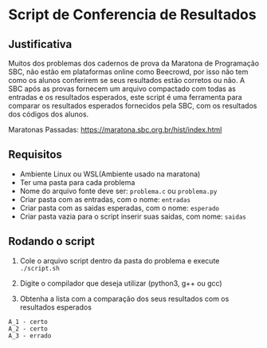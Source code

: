 # Script de Conferencia de Resultados

## Justificativa
Muitos dos problemas dos cadernos de prova da Maratona de Programação SBC, não estão em plataformas online como Beecrowd, por isso não tem como os alunos conferirem se seus resultados estão corretos ou não. A SBC após as provas fornecem um arquivo compactado com todas as entradas e os resultados esperados, este script é uma ferramenta para comparar os resultados esperados fornecidos pela SBC, com os resultados dos códigos dos alunos.

Maratonas Passadas:
https://maratona.sbc.org.br/hist/index.html


## Requisitos
- Ambiente Linux ou WSL(Ambiente usado na maratona)
- Ter uma pasta para cada problema
- Nome do arquivo fonte deve ser: `problema.c` ou `problema.py`
- Criar pasta com as entradas, com o nome: `entradas`
- Criar pasta com as saidas esperadas, com o nome: `esperado`
- Criar pasta vazia para o script inserir suas saidas, com nome: `saidas`

## Rodando o script 
1. Cole o arquivo script dentro da pasta do problema e execute
`./script.sh`

2. Digite o compilador que deseja utilizar (python3, g++ ou gcc)

3. Obtenha a lista com a comparação dos seus resultados com os resultados esperados
```
A_1 - certo
A_2 - certo
A_3 - errado
```